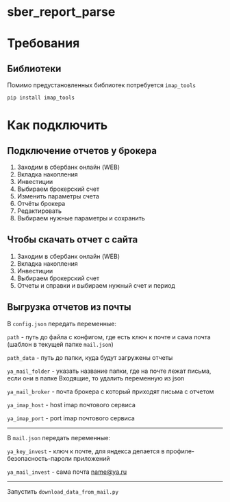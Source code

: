 # sber_report_parse

# Требования

## Библиотеки
Помимо предустановленных библиотек потребуется `imap_tools`
```bash
pip install imap_tools
```

# Как подключить

## Подключение отчетов у брокера
1. Заходим в сбербанк онлайн (WEB) 
2. Вкладка накопления
3. Инвестиции 
4. Выбираем брокерский счет
5. Изменить параметры счета 
6. Отчёты брокера 
7. Редактировать
8. Выбираем нужные параметры и сохранить

## Чтобы скачать отчет с сайта
1. Заходим в сбербанк онлайн (WEB) 
2. Вкладка накопления
3. Инвестиции 
4. Выбираем брокерский счет
5. Отчеты и справки и выбираем нужный счет и период

## Выгрузка отчетов из почты
В `config.json` передать переменные:

`path` - путь до файла с конфигом, где есть ключ к почте и сама почта (шаблон в текущей папке `mail.json`)  

`path_data` - путь до папки, куда будут загружены отчеты

`ya_mail_folder` - указать название папки, где на почте лежат письма, если они в папке Входящие, то удалить переменную из json

`ya_mail_broker` - почта брокера с который приходят письма с отчетом

`ya_imap_host` - host imap почтового сервиса

`ya_imap_port` - port imap почтового сервиса

------
В `mail.json` передать переменные:

`ya_key_invest` - ключ к почте, для яндекса делается в профиле-безопасность-пароли приложений

`ya_mail_invest` - сама почта name@ya.ru

------
Запустить `download_data_from_mail.py`
